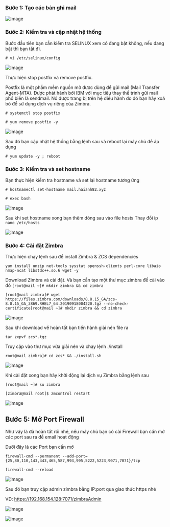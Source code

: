 ### Bước 1: Tạo các bản ghi mail

![image](https://user-images.githubusercontent.com/101684058/164392562-e07e845c-0ed6-499a-91b9-3027257f0640.png)

### Bước 2:  Kiểm tra và cập nhật hệ thống
Bước đầu tiên bạn cần kiểm tra SELINUX xem có đang bật không, nếu đang bật thì bạn tắt đi.

`# vi /etc/selinux/config`

![image](https://user-images.githubusercontent.com/101684058/163749135-6228c124-54c1-4fb1-b7c4-17f920e0ff3f.png)

Thực hiện stop postfix và remove postfix.

Postfix là một phầm mềm nguồn mở được dùng để gửi mail (Mail Transfer Agent-MTA). Được phát hành bởi IBM với mục tiêu thay thế trình gửi mail phổ biến là sendmail. Nó được trang bị trên hệ điều hành do đó bạn hãy xoá bỏ để sử dụng dịch vụ riêng của Zimbra.

`# systemctl stop postfix`

`# yum remove postfix -y`

![image](https://user-images.githubusercontent.com/101684058/163752686-9d1f68a0-0447-437d-8810-0c56b70a74e7.png)

Sau đó bạn cập nhật hệ thống bằng lệnh sau và reboot lại máy chủ để áp dụng

`# yum update -y ; reboot`

### Bước 3: Kiểm tra và set hostname
Bạn thực hiện kiểm tra hostname và set lại hostname tương ứng

`# hostnamectl set-hostname mail.haianh82.xyz`

`# exec bash`


![image](https://user-images.githubusercontent.com/101684058/163755163-88f1ecb0-9f74-4450-a260-6b9b2b1a53c6.png)

Sau khi set hostname xong bạn thêm dòng sau vào file hosts
Thay đổi ip
`nano /etc/hosts`

![image](https://user-images.githubusercontent.com/101684058/164372862-1a06a17d-6a37-4176-b678-9d50e8109007.png)

### Bước 4: Cài đặt Zimbra
Thực hiện chạy lệnh sau để install Zimbra & ZCS dependencies

`yum install unzip net-tools sysstat openssh-clients perl-core libaio nmap-ncat libstdc++.so.6 wget -y`

Download Zimbra và cài đặt. Và bạn cần tạo một thư mục zimbra để cài vào đó
`[root@mail ~]# mkdir zimbra && cd zimbra`

`[root@mail zimbra]# wget https://files.zimbra.com/downloads/8.8.15_GA/zcs-8.8.15_GA_3869.RHEL7_64.20190918004220.tgz --no-check-certificate[root@mail ~]# mkdir zimbra && cd zimbra`

![image](https://user-images.githubusercontent.com/101684058/163755785-1b086f4b-4852-44e7-b75c-8dddc3e22f3b.png)

Sau khi download về hoàn tất bạn tiến hành giải nén file ra

`tar zxpvf zcs*.tgz`

Truy cập vào thư mục vừa giải nén và chạy lệnh ./install

`root@mail zimbra]# cd zcs* && ./install.sh`


![image](https://user-images.githubusercontent.com/101684058/163981870-960bd8b5-ed2c-4ec2-a670-7761fa26b6bc.png)


Khi cài đặt xong bạn hãy khởi động lại dịch vụ Zimbra bằng lệnh sau

`[root@mail ~]# su zimbra`

`[zimbra@mail root]$ zmcontrol restart`

![image](https://user-images.githubusercontent.com/101684058/164389586-7a641788-4a03-460b-baa9-b6da997dfc6b.png)

## Bước 5: Mở Port Firewall
Như vậy là đã hoàn tất rồi nhé, nếu máy chủ bạn có cài Firewall bạn cần mở các port sau ra để email hoạt động

Dưới đây là các Port bạn cần mở

`firewall-cmd --permanent --add-port={25,80,110,143,443,465,587,993,995,5222,5223,9071,7071}/tcp`

`firewall-cmd --reload`

![image](https://user-images.githubusercontent.com/101684058/164390332-84efd190-0366-4c9b-914c-c3b8f0c46a1f.png)

Sau đó bạn truy cập admin zimbra bằng IP:port qua giao thức https nhé

VD: https://192.168.154.128:7071/zimbraAdmin

![image](https://user-images.githubusercontent.com/101684058/164392395-7616d8ca-da0f-49e0-b619-08d4c0de827e.png)

![image](https://user-images.githubusercontent.com/101684058/164392479-63886c88-0088-400d-944b-cfa6ac8a248b.png)

